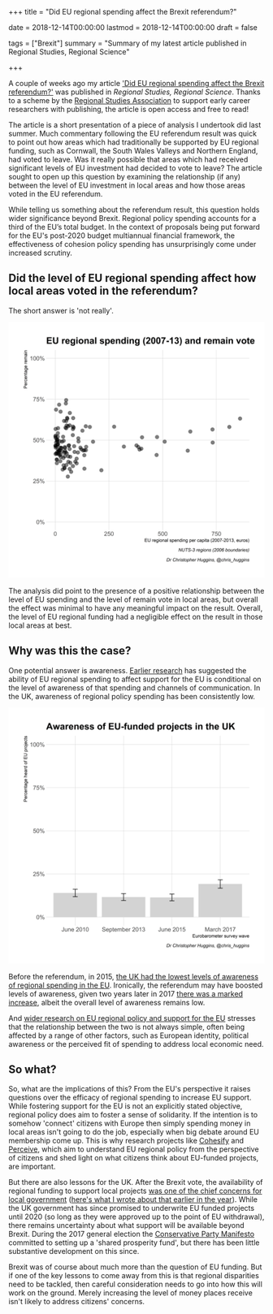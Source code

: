 +++
title = "Did EU regional spending affect the Brexit referendum?"

date = 2018-12-14T00:00:00
lastmod = 2018-12-14T00:00:00
draft = false

tags = ["Brexit"]
summary = "Summary of my latest article published in Regional Studies, Regional Science"

+++

A couple of weeks ago my article ['Did EU regional spending affect the Brexit referendum?'](https://www.tandfonline.com/doi/full/10.1080/21681376.2018.1544852) was published in *Regional Studies, Regional Science*. Thanks to a scheme by the [Regional Studies Association](https://www.regionalstudies.org/) to support early career researchers with publishing, the article is open access and free to read!

The article is a short presentation of a piece of analysis I undertook did last summer. Much commentary following the EU referendum result was quick to point out how areas which had traditionally be supported by EU regional funding, such as Cornwall, the South Wales Valleys and Northern England, had voted to leave. Was it really possible that areas which had received significant levels of EU investment had decided to vote to leave? The article sought to open up this question by examining the relationship (if any) between the level of EU investment in local areas and how those areas voted in the EU referendum.

While telling us something about the referendum result, this question holds wider significance beyond Brexit. Regional policy spending accounts for a third of the EU’s total budget. In the context of proposals being put forward for the EU's post-2020 budget multiannual financial framework, the effectiveness of cohesion policy spending has unsurprisingly come under increased scrutiny.

## Did the level of EU regional spending affect how local areas voted in the referendum?

The short answer is 'not really'.

![](https://github.com/christopherhuggins/website/raw/master/static/img/posts/20181214/20181214_plot1.png)

The analysis did point to the presence of a positive relationship between the level of EU spending and the level of remain vote in local areas, but overall the effect was minimal to have any meaningful impact on the result. Overall, the level of EU regional funding had a negligible effect on the result in those local areas at best.

## Why was this the case?

One potential answer is awareness. [Earlier research](http://ftp.zew.de/pub/zew-docs/dp/dp11011.pdf) has suggested the ability of EU regional spending to affect support for the EU is conditional on the level of awareness of that spending and channels of communication. In the UK, awareness of regional policy spending has been consistently low.

![](https://github.com/christopherhuggins/website/raw/master/static/img/posts/20181214/20181214_plot2.png)

Before the referendum, in 2015, [the UK had the lowest levels of awareness of regional spending in the EU](https://ec.europa.eu/regional_policy/sources/docoffic/official/reports/eurobarometer/423/citizen_awareness_report_en.pdf). Ironically, the referendum may have boosted levels of awareness, given two years later in 2017 [there was a marked increase](http://ec.europa.eu/commfrontoffice/publicopinion/index.cfm/ResultDoc/download/DocumentKy/79239), albeit the overall level of awareness remains low.

And [wider research on EU regional policy and support for the EU](http://blogs.lse.ac.uk/europpblog/2017/07/04/all-spending-is-not-equal-eu-public-support/) stresses that the relationship between the two is not always simple, often being affected by a range of other factors, such as European identity, political awareness or the perceived fit of spending to address local economic need. 

## So what?

So, what are the implications of this? From the EU's perspective it raises questions over the efficacy of regional spending to increase EU support. While fostering support for the EU is not an explicitly stated objective, regional policy does aim to foster a sense of solidarity. If the intention is to somehow 'connect' citizens with Europe then simply spending money in local areas isn't going to do the job, especially when big debate around EU membership come up. This is why research projects like [Cohesify](http://www.cohesify.eu/) and [Perceive](https://www.perceiveproject.eu/), which aim to understand EU regional policy from the perspective of citizens and shed light on what citizens think about EU-funded projects, are important.

But there are also lessons for the UK. After the Brexit vote, the availability of regional funding to support local projects [was one of the chief concerns for local government](https://www.local.gov.uk/beyond-brexit-future-funding-currently-sourced-eu-lga-discussion-document) ([here's what I wrote about that earlier in the year](http://ced.revistas.deusto.es/article/view/1409)). While the UK government has since promised to underwrite EU funded projects until 2020 (so long as they were approved up to the point of EU withdrawal), there remains uncertainty about what support will be available beyond Brexit. During the 2017 general election the [Conservative Party Manifesto](https://www.conservatives.com/manifesto) committed to setting up a 'shared prosperity fund', but there has been little substantive development on this since.

Brexit was of course about much more than the question of EU funding. But if one of the key lessons to come away from this is that regional disparities need to be tackled, then careful consideration needs to go into how this will work on the ground. Merely increasing the level of money places receive isn't likely to address citizens' concerns.
